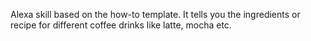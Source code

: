 Alexa skill based on the how-to template. It tells you the ingredients or recipe for different coffee drinks like latte, mocha etc.